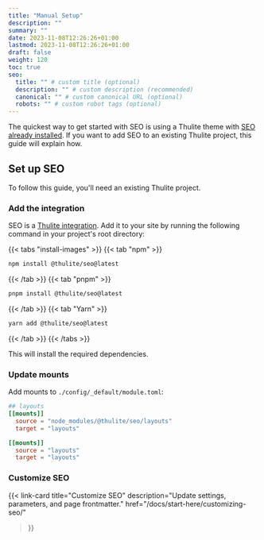 ```yaml
---
title: "Manual Setup"
description: ""
summary: ""
date: 2023-11-08T12:26:26+01:00
lastmod: 2023-11-08T12:26:26+01:00
draft: false
weight: 120
toc: true
seo:
  title: "" # custom title (optional)
  description: "" # custom description (recommended)
  canonical: "" # custom canonical URL (optional)
  robots: "" # custom robot tags (optional)
---
```


The quickest way to get started with SEO is using a Thulite theme with [SEO already installed](/docs/start-here/getting-started/#check-if-seo-is-installed). If you want to add SEO to an existing Thulite project, this guide will explain how.

## Set up SEO

To follow this guide, you'll need an existing Thulite project.

### Add the integration

SEO is a [Thulite integration](https://docs.thulite.io/guides/integrations/). Add it to your site by running the following command in your project's root directory:

{{< tabs "install-images" >}}
{{< tab "npm" >}}

```bash
npm install @thulite/seo@latest
```

{{< /tab >}}
{{< tab "pnpm" >}}

```bash
pnpm install @thulite/seo@latest
```

{{< /tab >}}
{{< tab "Yarn" >}}

```bash
yarn add @thulite/seo@latest
```

{{< /tab >}}
{{< /tabs >}}

This will install the required dependencies.

### Update mounts

Add mounts to `./config/_default/module.toml`:

```toml {title=module.toml}
## layouts
[[mounts]]
  source = "node_modules/@thulite/seo/layouts"
  target = "layouts"

[[mounts]]
  source = "layouts"
  target = "layouts"
```

### Customize SEO

{{< link-card
  title="Customize SEO"
  description="Update settings, parameters, and page frontmatter."
  href="/docs/start-here/customizing-seo/"
>}}
